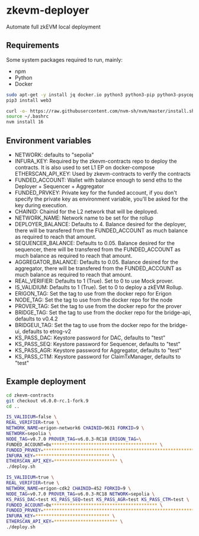 # zkevm-deployer
Automate full zkEVM local deployment

## Requirements
Some system packages required to run, mainly:
- npm
- Python
- Docker

```bash
sudo apt-get -y install jq docker.io python3 python3-pip python3-psycopg2
pip3 install web3

curl -o- https://raw.githubusercontent.com/nvm-sh/nvm/master/install.sh | bash
source ~/.bashrc
nvm install 16
```

## Environment variables
- NETWORK: defaults to "sepolia"
- INFURA_KEY: Required by the zkevm-contracts repo to deploy the contracts. It is also used to set L1 EP on docker-compose
ETHERSCAN_API_KEY: Used by zkevm-contracts to verify the contracts
- FUNDED_ACCOUNT: Wallet with balance enough to send eths to the Deployer + Sequencer + Aggregator
- FUNDED_PRVKEY: Private key for the funded account, if you don't specify the private key as environment variable, you'll be asked for the key during execution.
- CHAINID: Chainid for the L2 network that will be deployed.
- NETWORK_NAME: Network name to be set for the rollup
- DEPLOYER_BALANCE: Defaults to 4. Balance desired for the deployer, there will be transfered from the FUNDED_ACCOUNT as much balance as required to reach that amount.
- SEQUENCER_BALANCE: Defaults to 0.05. Balance desired for the sequencer, there will be transfered from the FUNDED_ACCOUNT as much balance as required to reach that amount.
- AGGREGATOR_BALANCE: Defaults to 0.05. Balance desired for the aggregator, there will be transfered from the FUNDED_ACCOUNT as much balance as required to reach that amount.
- REAL_VERIFIER: Defaults to 1 (True). Set to 0 to use Mock prover.
- IS_VALIDIUM: Defaults to 1 (True). Set to 0 to deploy a zkEVM Rollup.
- ERIGON_TAG: Set the tag to use from the docker repo for Erigon
- NODE_TAG: Set the tag to use from the docker repo for the node
- PROVER_TAG: Set the tag to use from the docker repo for the prover
- BRIDGE_TAG: Set the tag to use from the docker repo for the bridge-api, defaults to v0.4.2
- BRIDGEUI_TAG: Set the tag to use from the docker repo for the bridge-ui, defaults to etrog-v2
- KS_PASS_DAC: Keystore password for DAC, defaults to "test"
- KS_PASS_SEQ: Keystore password for Sequencer, defaults to "test"
- KS_PASS_AGR: Keystore password for Aggregator, defaults to "test"
- KS_PASS_CTM: Keystore password for ClaimTxManager, defaults to "test"

## Example deployment
```bash
cd zkevm-contracts
git checkout v6.0.0-rc.1-fork.9
cd ..

IS_VALIDIUM=false \
REAL_VERIFIER=true \
NETWORK_NAME=erigon-network6 CHAINID=9631 FORKID=9 \
NETWORK=sepolia \
NODE_TAG=v0.7.0 PROVER_TAG=v6.0.3-RC18 ERIGON_TAG=\
FUNDED_ACCOUNT=0x**************************************** \
FUNDED_PRVKEY=**************************************************************** \
INFURA_KEY=**************************** \
ETHERSCAN_API_KEY=************************ \
./deploy.sh

IS_VALIDIUM=true \
REAL_VERIFIER=true \
NETWORK_NAME=erigon-cdk2 CHAINID=452 FORKID=9 \
NODE_TAG=v0.7.0 PROVER_TAG=v6.0.3-RC18 NETWORK=sepolia \
KS_PASS_DAC=test KS_PASS_SEQ=test KS_PASS_AGR=test KS_PASS_CTM=test \
FUNDED_ACCOUNT=0x**************************************** \
FUNDED_PRVKEY=**************************************************************** \
INFURA_KEY=**************************** \
ETHERSCAN_API_KEY=************************ \
./deploy.sh

```
